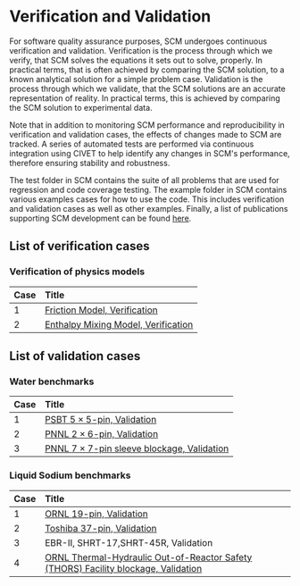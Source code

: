 # Verification and Validation

For software quality assurance purposes, SCM undergoes continuous verification and validation. Verification is the process through which we verify, that SCM solves the equations it sets out to solve, properly. In practical terms,
that is often achieved by comparing the SCM solution, to a known analytical solution for a simple problem case. Validation is the process through which we validate, that the SCM solutions are an accurate representation of reality.
In practical terms, this is achieved by comparing the SCM solution to experimental data.

Note that in addition to monitoring SCM performance and reproducibility in verification and validation cases, the effects of changes made to SCM are tracked. A series of automated tests are performed via continuous integration using CIVET to help identify any changes in SCM's performance,
therefore ensuring stability and robustness.

The test folder in SCM contains the suite of all problems that are used for regression and code coverage testing.
The example folder in SCM contains various examples cases for how to use the code. This includes verification and validation cases as well as other examples.
Finally, a list of publications supporting SCM development can be found [here](publication_list.md).

## List of verification cases

### Verification of physics models

| Case | Title |
| :- | :- |
| 1 | [Friction Model, Verification](friction.md) |
| 2 | [Enthalpy Mixing Model, Verification](enthalpy.md) |

## List of validation cases

### Water benchmarks

| Case | Title |
| :- | :- |
| 1 | [PSBT $5\times5$-pin, Validation](PSBT.md) |
| 2 | [PNNL $2\times6$-pin, Validation](pnnl_12_pin.md) |
| 3 | [PNNL $7\times7$-pin sleeve blockage, Validation](pnnl_blockage.md) |

### Liquid Sodium benchmarks

| Case | Title |
| :- | :- |
| 1 | [ORNL $19$-pin, Validation](ornl_19_pin.md) |
| 2 | [Toshiba $37$-pin, Validation](toshiba_37_pin.md) |
| 3 | EBR-II, SHRT-17,SHRT-45R, Validation |
| 4 | [ORNL Thermal-Hydraulic Out-of-Reactor Safety (THORS) Facility blockage, Validation](thors.md) |

